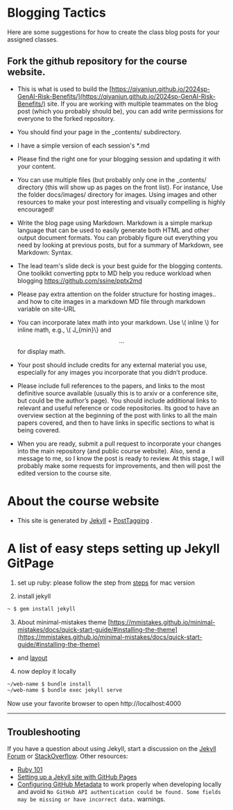 # Blogging Tactics

Here are some suggestions for how to create the class blog posts for your assigned classes.

## Fork the github repository for the course website. 

+ This is what is used to build the [https://qiyanjun.github.io/2024sp-GenAI-Risk-Benefits/](https://qiyanjun.github.io/2024sp-GenAI-Risk-Benefits/) site. If you are working with multiple teammates on the blog post (which you probably should be), you can add write permissions for everyone to the forked repository.

+ You should find your page in the _contents/ subdirectory. 
+ I have a simple version of each session's *.md 
+ Please find the right one for your blogging session and updating it with your content. 


+ You can use multiple files (but probably only one in the _contents/ directory (this will show up as pages on the front list). For instance, Use the folder docs/images/ directory for images. Using images and other resources to make your post interesting and visually compelling is highly encouraged!

+ Write the blog page using Markdown. Markdown is a simple markup language that can be used to easily generate both HTML and other output document formats. You can probably figure out everything you need by looking at previous posts, but for a summary of Markdown, see Markdown: Syntax.

+ The lead team's slide deck is your best guide for the blogging contents. One toolkikt converting pptx to MD help you reduce workload when blogging https://github.com/ssine/pptx2md 

+ Please pay extra attention on the folder structure for  hosting images.. and how to cite images in a markdown MD file through  markdown variable on site-URL

+ You can incorporate latex math into your markdown. Use \\( inline \\) for inline math, e.g., \\( J_{min}\\} and $$ ... $$ for display math.

+ Your post should include credits for any external material you use, especially for any images you incorporate that you didn’t produce.

+ Please include full references to the papers, and links to the most definitive source available (usually this is to arxiv or a conference site, but could be the author’s page). You should include additional links to relevant and useful reference or code repositories. Its good to have an overview section at the beginning of the post with links to all the main papers covered, and then to have links in specific sections to what is being covered.


+ When you are ready, submit a pull request to incorporate your changes into the main repository (and public course website). Also, send a message to me, so I know the post is ready to review. At this stage, I will probably make some requests for improvements, and then will post the edited version to the course site.


# About the course website

+ This site is generated by [Jekyll](http://jekyllrb.com) +  [PostTagging](https://www.jokecamp.com/blog/listing-jekyll-posts-by-tag/) .


# A list of easy steps setting up Jekyll GitPage

1. set up ruby: please follow the step from [steps](https://gist.github.com/mcls/3118518) for mac version

2. install jekyll
```sh
~ $ gem install jekyll
```

3. About minimal-mistakes theme 
[https://mmistakes.github.io/minimal-mistakes/docs/quick-start-guide/#installing-the-theme](https://mmistakes.github.io/minimal-mistakes/docs/quick-start-guide/#installing-the-theme)

- and [layout](
https://mmistakes.github.io/minimal-mistakes/docs/layouts/)

4. now deploy it locally
```sh
~/web-name $ bundle install
~/web-name $ bundle exec jekyll serve
```
Now use your favorite browser to open http://localhost:4000


---

## Troubleshooting

If you have a question about using Jekyll, start a discussion on the [Jekyll Forum](https://talk.jekyllrb.com/) or [StackOverflow](https://stackoverflow.com/questions/tagged/jekyll). Other resources:

- [Ruby 101](https://jekyllrb.com/docs/ruby-101/)
- [Setting up a Jekyll site with GitHub Pages](https://jekyllrb.com/docs/github-pages/)
- [Configuring GitHub Metadata](https://github.com/jekyll/github-metadata/blob/master/docs/configuration.md#configuration) to work properly when developing locally and avoid `No GitHub API authentication could be found. Some fields may be missing or have incorrect data.` warnings.